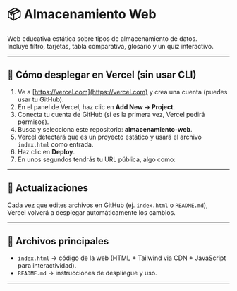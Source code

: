 
# 📦 Almacenamiento Web

Web educativa estática sobre tipos de almacenamiento de datos.  
Incluye filtro, tarjetas, tabla comparativa, glosario y un quiz interactivo.

---

## 🚀 Cómo desplegar en Vercel (sin usar CLI)

1. Ve a [https://vercel.com](https://vercel.com) y crea una cuenta (puedes usar tu GitHub).
2. En el panel de Vercel, haz clic en **Add New → Project**.
3. Conecta tu cuenta de GitHub (si es la primera vez, Vercel pedirá permisos).
4. Busca y selecciona este repositorio: **almacenamiento-web**.
5. Vercel detectará que es un proyecto estático y usará el archivo `index.html` como entrada.
6. Haz clic en **Deploy**.
7. En unos segundos tendrás tu URL pública, algo como:

---

## 🔄 Actualizaciones
Cada vez que edites archivos en GitHub (ej. `index.html` o `README.md`),  
Vercel volverá a desplegar automáticamente los cambios.

---

## 📂 Archivos principales
- `index.html` → código de la web (HTML + Tailwind via CDN + JavaScript para interactividad).
- `README.md` → instrucciones de despliegue y uso.

---

